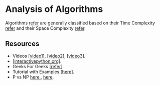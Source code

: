 # Analysis of Algorithms
Algorithms <a href='https://en.wikipedia.org/wiki/Analysis_of_algorithms'>refer</a> are generally classified based on their Time Complexity <a href='https://en.wikipedia.org/wiki/Time_complexity'>refer</a> and their Space Complexity <a href='https://en.wikipedia.org/wiki/Space_complexity'>refer</a>.  

## Resources  
  * Videos <a href='https://www.youtube.com/watch?v=JzjkWMTPkdA'>[video1]</a>, <a href='https://www.youtube.com/watch?v=Q0pWMzPAdYM'>[video2]</a>,  <a href='https://www.youtube.com/watch?v=msj_2TEzRP0'>[video3]</a>.
  * <a href='http://interactivepython.org/courselib/static/pythonds/AlgorithmAnalysis/toctree.html'>[interactivepython.org]</a>.
  * Geeks For Geeks  <a href='https://www.geeksforgeeks.org/fundamentals-of-algorithms/#AnalysisofAlgorithms'>[refer]</a>.
  * Tutorial with Examples <a href='https://web.archive.org/web/20171215122943/http://eniac.cs.qc.cuny.edu/andrew/csci700/lecture2.pdf'>[here]</a>.
  *  P vs NP <a href='https://www.youtube.com/watch?v=YX40hbAHx3s'> here </a>, <a href='https://www.youtube.com/watch?v=u2DLlNQiPB4'>here</a>.